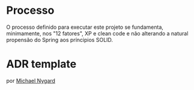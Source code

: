# Processo
O processo definido para executar este projeto se fundamenta, minimamente, nos "12 fatores", XP e clean code e não alterando a natural propensão do Spring aos príncipios SOLID.

# ADR template
por [Michael Nygard](https://github.com/joelparkerhenderson/architecture-decision-record/blob/main/templates/decision-record-template-by-michael-nygard/index.md)